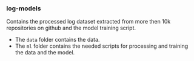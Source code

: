 ### log-models

Contains the processed log dataset extracted from more then 10k repositories on github and the model training script.
- The `data` folder contains the data.
- The `ml` folder contains the needed scripts for processing and training the data and the model.
